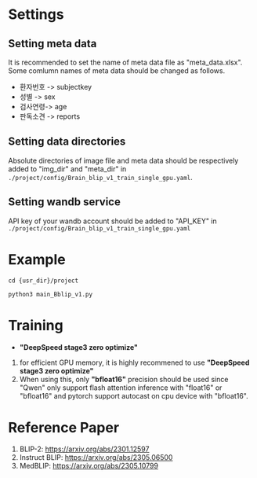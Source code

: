 # Settings 
## Setting meta data 
It is recommended to set the name of meta data file as "meta_data.xlsx".  
Some comlumn names of meta data should be changed as follows.
- 환자번호 -> subjectkey
- 성별 -> sex 
- 검사연령-> age 
- 판독소견 -> reports

## Setting data directories 
Absolute directories of image file and meta data should be respectively added to "img_dir" and "meta_dir"  in ```./project/config/Brain_blip_v1_train_single_gpu.yaml```.

## Setting wandb service
API key of your wandb account should be added to "API_KEY" in ```./project/config/Brain_blip_v1_train_single_gpu.yaml``` 

# Example 
```
cd {usr_dir}/project

python3 main_Bblip_v1.py

```






# Training 
- **"DeepSpeed stage3 zero optimize"**
1. for efficient GPU memory, it is highly recommened to use **"DeepSpeed stage3 zero optimize"**
2. When using this, only **"bfloat16"** precision should be used since "Qwen" only support flash attention inference with "float16" or "bfloat16" and pytorch support autocast on cpu device with "bfloat16".

# Reference Paper 
1. BLIP-2: https://arxiv.org/abs/2301.12597
2. Instruct BLIP: https://arxiv.org/abs/2305.06500
3. MedBLIP: https://arxiv.org/abs/2305.10799


